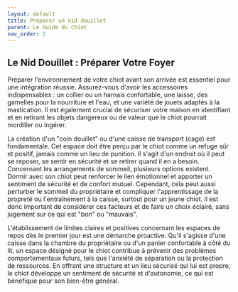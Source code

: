 ```yaml
---
layout: default
title: Préparer un nid douillet
parent: Le Guide du Chiot
nav_order: 2
---
```


## **Le Nid Douillet : Préparer Votre Foyer**

Préparer l'environnement de votre chiot avant son arrivée est essentiel pour une intégration réussie. Assurez-vous d'avoir les accessoires indispensables : un collier ou un harnais confortable, une laisse, des gamelles pour la nourriture et l'eau, et une variété de jouets adaptés à la mastication. Il est également crucial de sécuriser votre maison en identifiant et en retirant les objets dangereux ou de valeur que le chiot pourrait mordiller ou ingérer.

La création d'un "coin douillet" ou d'une caisse de transport (cage) est fondamentale. Cet espace doit être perçu par le chiot comme un refuge sûr et positif, jamais comme un lieu de punition. Il s'agit d'un endroit où il peut se reposer, se sentir en sécurité et se retirer quand il en a besoin. Concernant les arrangements de sommeil, plusieurs options existent. Dormir avec son chiot peut renforcer le lien émotionnel et apporter un sentiment de sécurité et de confort mutuel. Cependant, cela peut aussi perturber le sommeil du propriétaire et compliquer l'apprentissage de la propreté ou l'entraînement à la caisse, surtout pour un jeune chiot. Il est donc important de considérer ces facteurs et de faire un choix éclairé, sans jugement sur ce qui est "bon" ou "mauvais".

L'établissement de limites claires et positives concernant les espaces de repos dès le premier jour est une démarche proactive. Qu'il s'agisse d'une caisse dans la chambre du propriétaire ou d'un panier confortable à côté du lit, un espace désigné pour le chiot contribue à prévenir des problèmes comportementaux futurs, tels que l'anxiété de séparation ou la protection de ressources. En offrant une structure et un lieu sécurisé qui lui est propre, le chiot développe un sentiment de sécurité et d'autonomie, ce qui est bénéfique pour son bien-être général. 